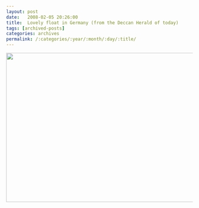 ```yaml
---
layout: post
date:	2008-02-05 20:26:00
title:  Lovely float in Germany (from the Deccan Herald of today)
tags: [archived-posts]
categories: archives
permalink: /:categories/:year/:month/:day/:title/
---
```

<img src="http://www.deccanheraldepaper.com/pdf/2008/02/05/20080205aL013100001.jpg"  width="650" height="403">
